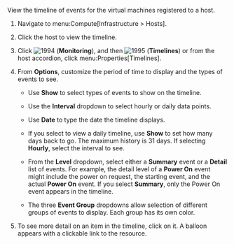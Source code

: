 View the timeline of events for the virtual machines registered to a
host.

1.  Navigate to menu:Compute\[Infrastructure \> Hosts\].

2.  Click the host to view the timeline.

3.  Click ![1994](1994.png) (**Monitoring**), and then ![1995](1995.png)
    (**Timelines**) or from the host accordion, click
    menu:Properties\[Timelines\].

4.  From **Options**, customize the period of time to display and the
    types of events to see.
    
      - Use **Show** to select types of events to show on the timeline.
    
      - Use the **Interval** dropdown to select hourly or daily data
        points.
    
      - Use **Date** to type the date the timeline displays.
    
      - If you select to view a daily timeline, use **Show** to set how
        many days back to go. The maximum history is 31 days. If
        selecting **Hourly**, select the interval to see.
    
      - From the **Level** dropdown, select either a **Summary** event
        or a **Detail** list of events. For example, the detail level of
        a **Power On** event might include the power on request, the
        starting event, and the actual **Power On** event. If you select
        **Summary**, only the Power On event appears in the timeline.
    
      - The three **Event Group** dropdowns allow selection of different
        groups of events to display. Each group has its own color.

5.  To see more detail on an item in the timeline, click on it. A
    balloon appears with a clickable link to the resource.
